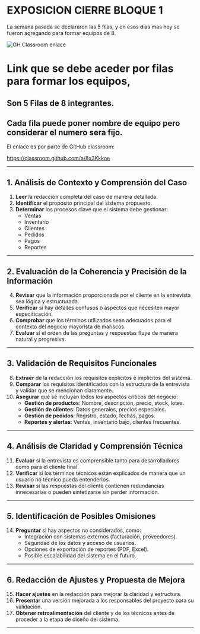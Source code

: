 
# EXPOSICION CIERRE BLOQUE 1

La semana pasada se declararon las 5 filas, y en esos dias mas hoy se fueron agregando para formar equipos de 8.

![GH Classroom enlace](https://github.com/user-attachments/assets/6488fa66-d9b1-40bf-b132-0e39f697952e)

# Link que se debe aceder por filas para formar los equipos, 
## Son 5 Filas de 8 integrantes.
## Cada fila puede poner nombre de equipo **pero considerar el numero sera fijo.**

El enlace es por parte de GitHub classroom:

https://classroom.github.com/a/8x3Kkkoe

----


## **1. Análisis de Contexto y Comprensión del Caso**
1. **Leer** la redacción completa del caso de manera detallada.
2. **Identificar** el propósito principal del sistema propuesto.
3. **Determinar** los procesos clave que el sistema debe gestionar:
   - Ventas
   - Inventario
   - Clientes
   - Pedidos
   - Pagos
   - Reportes

---

## **2. Evaluación de la Coherencia y Precisión de la Información**
4. **Revisar** que la información proporcionada por el cliente en la entrevista sea lógica y estructurada.
5. **Verificar** si hay detalles confusos o aspectos que necesiten mayor especificación.
6. **Comprobar** que los términos utilizados sean adecuados para el contexto del negocio mayorista de mariscos.
7. **Evaluar** si el orden de las preguntas y respuestas fluye de manera natural y progresiva.

---

## **3. Validación de Requisitos Funcionales**
8. **Extraer** de la redacción los requisitos explícitos e implícitos del sistema.
9. **Comparar** los requisitos identificados con la estructura de la entrevista y validar que se mencionan claramente.
10. **Asegurar** que se incluyan todos los aspectos críticos del negocio:
    - **Gestión de productos**: Nombre, descripción, precio, stock, lotes.
    - **Gestión de clientes**: Datos generales, precios especiales.
    - **Gestión de pedidos**: Registro, estado, fechas, pagos.
    - **Reportes y alertas**: Ventas, inventario bajo, clientes frecuentes.

---

## **4. Análisis de Claridad y Comprensión Técnica**
11. **Evaluar** si la entrevista es comprensible tanto para desarrolladores como para el cliente final.
12. **Verificar** si los términos técnicos están explicados de manera que un usuario no técnico pueda entenderlos.
13. **Revisar** si las respuestas del cliente contienen redundancias innecesarias o pueden sintetizarse sin perder información.

---

## **5. Identificación de Posibles Omisiones**
14. **Preguntar** si hay aspectos no considerados, como:
    - Integración con sistemas externos (facturación, proveedores).
    - Seguridad de los datos y acceso de usuarios.
    - Opciones de exportación de reportes (PDF, Excel).
    - Posible escalabilidad del sistema en el futuro.

---

## **6. Redacción de Ajustes y Propuesta de Mejora**
15. **Hacer ajustes** en la redacción para mejorar la claridad y estructura.
16. **Presentar** una versión mejorada a los responsables del proyecto para su validación.
17. **Obtener retroalimentación** del cliente y de los técnicos antes de proceder a la etapa de diseño del sistema.

---
